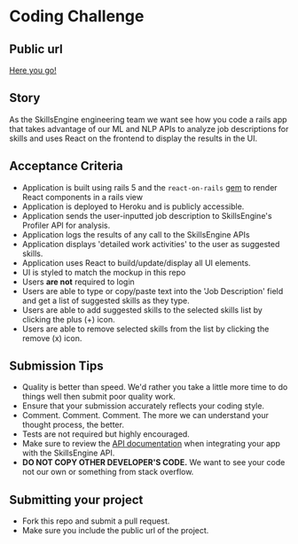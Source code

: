 # Coding Challenge

## Public url
[Here you go!](https://whispering-plateau-83346.herokuapp.com/)

## Story
As the SkillsEngine engineering team we want see how you code a rails app that takes advantage of our ML and NLP APIs to analyze job descriptions for skills and uses React on the frontend to display the results in the UI.

## Acceptance Criteria
* Application is built using rails 5 and the `react-on-rails` [gem](https://github.com/shakacode/react_on_rails) to render React components in a rails view
* Application is deployed to Heroku and is publicly accessible.
* Application sends the user-inputted job description to SkillsEngine's Profiler API for analysis.
* Application logs the results of any call to the SkillsEngine APIs
* Application displays 'detailed work activities' to the user as suggested skills.
* Application uses React to build/update/display all UI elements.
* UI is styled to match the mockup in this repo
* Users **are not** required to login
* Users are able to type or copy/paste text into the 'Job Description' field and get a list of suggested skills as they type.
* Users are able to add suggested skills to the selected skills list by clicking the plus (+) icon.
* Users are able to remove selected skills from the list by clicking the remove (x) icon.

## Submission Tips
* Quality is better than speed. We'd rather you take a little more time to do things well then submit poor quality work.
* Ensure that your submission accurately reflects your coding style.
* Comment. Comment. Comment. The more we can understand your thought process, the better.
* Tests are not required but highly encouraged.
* Make sure to review the [API documentation](https://dev.skillsengine.com/docs/v2competenciesanalyzeflatten) when integrating your app with the SkillsEngine API.
* **DO NOT COPY OTHER DEVELOPER'S CODE.** We want to see your code not our own or something from stack overflow.

## Submitting your project
* Fork this repo and submit a pull request.
* Make sure you include the public url of the project.
